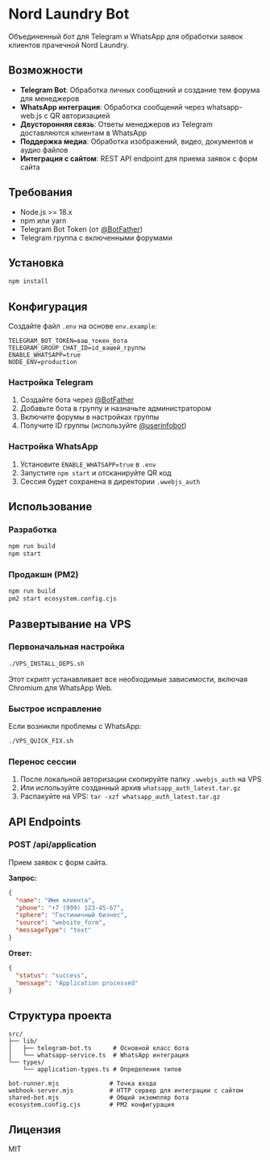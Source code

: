 # Nord Laundry Bot

Объединенный бот для Telegram и WhatsApp для обработки заявок клиентов прачечной Nord Laundry.

## Возможности

- **Telegram Bot**: Обработка личных сообщений и создание тем форума для менеджеров
- **WhatsApp интеграция**: Обработка сообщений через whatsapp-web.js с QR авторизацией
- **Двусторонняя связь**: Ответы менеджеров из Telegram доставляются клиентам в WhatsApp
- **Поддержка медиа**: Обработка изображений, видео, документов и аудио файлов
- **Интеграция с сайтом**: REST API endpoint для приема заявок с форм сайта

## Требования

- Node.js >= 18.x
- npm или yarn
- Telegram Bot Token (от [@BotFather](https://t.me/BotFather))
- Telegram группа с включенными форумами

## Установка

```bash
npm install
```

## Конфигурация

Создайте файл `.env` на основе `env.example`:

```env
TELEGRAM_BOT_TOKEN=ваш_токен_бота
TELEGRAM_GROUP_CHAT_ID=id_вашей_группы
ENABLE_WHATSAPP=true
NODE_ENV=production
```

### Настройка Telegram

1. Создайте бота через [@BotFather](https://t.me/BotFather)
2. Добавьте бота в группу и назначьте администратором
3. Включите форумы в настройках группы
4. Получите ID группы (используйте [@userinfobot](https://t.me/userinfobot))

### Настройка WhatsApp

1. Установите `ENABLE_WHATSAPP=true` в `.env`
2. Запустите `npm start` и отсканируйте QR код
3. Сессия будет сохранена в директории `.wwebjs_auth`

## Использование

### Разработка

```bash
npm run build
npm start
```

### Продакшн (PM2)

```bash
npm run build
pm2 start ecosystem.config.cjs
```

## Развертывание на VPS

### Первоначальная настройка

```bash
./VPS_INSTALL_DEPS.sh
```

Этот скрипт устанавливает все необходимые зависимости, включая Chromium для WhatsApp Web.

### Быстрое исправление

Если возникли проблемы с WhatsApp:

```bash
./VPS_QUICK_FIX.sh
```

### Перенос сессии

1. После локальной авторизации скопируйте папку `.wwebjs_auth` на VPS
2. Или используйте созданный архив `whatsapp_auth_latest.tar.gz`
3. Распакуйте на VPS: `tar -xzf whatsapp_auth_latest.tar.gz`

## API Endpoints

### POST /api/application

Прием заявок с форм сайта.

**Запрос:**
```json
{
  "name": "Имя клиента",
  "phone": "+7 (999) 123-45-67",
  "sphere": "Гостиничный бизнес",
  "source": "website_form",
  "messageType": "text"
}
```

**Ответ:**
```json
{
  "status": "success",
  "message": "Application processed"
}
```

## Структура проекта

```
src/
├── lib/
│   ├── telegram-bot.ts      # Основной класс бота
│   └── whatsapp-service.ts  # WhatsApp интеграция
└── types/
    └── application-types.ts # Определения типов

bot-runner.mjs              # Точка входа
webhook-server.mjs          # HTTP сервер для интеграции с сайтом
shared-bot.mjs              # Общий экземпляр бота
ecosystem.config.cjs        # PM2 конфигурация
```

## Лицензия

MIT